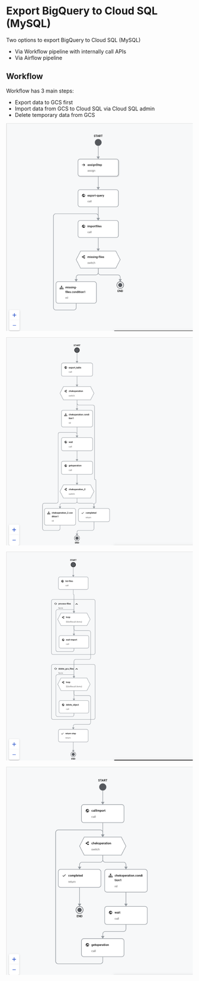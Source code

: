 # Export BigQuery to Cloud SQL (MySQL)

Two options to export BigQuery to Cloud SQL (MySQL)

-   Via Workflow pipeline with internally call APIs
-   Via Airflow pipeline

## Workflow

Workflow has 3 main steps:

-   Export data to GCS first
-   Import data from GCS to Cloud SQL via Cloud SQL admin
-   Delete temporary data from GCS

![](.github/screenshot/workflow_full.png)

![](.github/screenshot/main_workflow_export_bq.png)

![](.github/screenshot/main_workflow_import.png)

![](.github/screenshot/subworkflow_import.png)
